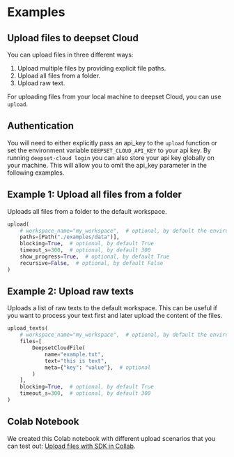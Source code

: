 # Examples

## Upload files to deepset Cloud

You can upload files in three different ways:
1. Upload multiple files by providing explicit file paths.
2. Upload all files from a folder.
3. Upload raw text.

For uploading files from your local machine to deepset Cloud, you can use `upload`.

## Authentication

You will need to either explicitly pass an api_key to the `upload` function or set the environment variable
`DEEPSET_CLOUD_API_KEY` to your api key.
By running `deepset-cloud login` you can also store your api key globally on your machine.
This will allow you to omit the api_key parameter in the following examples.

## Example 1: Upload all files from a folder
Uploads all files from a folder to the default workspace.

```python
upload(
    # workspace_name="my_workspace",  # optional, by default the environment variable "DEFAULT_WORKSPACE_NAME" is used
    paths=[Path("./examples/data")],
    blocking=True,  # optional, by default True
    timeout_s=300,  # optional, by default 300
    show_progress=True,  # optional, by default True
    recursive=False,  # optional, by default False
)
```

## Example 2: Upload raw texts

Uploads a list of raw texts to the default workspace.
This can be useful if you want to process your text first and later upload the content of the files.

```python
upload_texts(
    # workspace_name="my_workspace",  # optional, by default the environment variable "DEFAULT_WORKSPACE_NAME" is used
    files=[
        DeepsetCloudFile(
            name="example.txt",
            text="this is text",
            meta={"key": "value"},  # optional
        )
    ],
    blocking=True,  # optional, by default True
    timeout_s=300,  # optional, by default 300
)
```
## Colab Notebook

We created this Colab notebook with different upload scenarios that you can test out: [Upload files with SDK in Collab](https://colab.research.google.com/drive/1y2KMB606h-57BafCkhuiaXFWo4gDKtG3?authuser=1#scrollTo=QpIbW_nNA_fT).